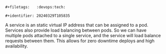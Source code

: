 ```{=org}
#+filetags:   :devops:tech:
```
```{=org}
#+identifier: 20240329T105835
```
A service is an static virtual IP address that can be assigned to a pod. Services also provide load balancing between pods. So we can have multiple pods attached to a single service, and the service will load balance requests between them. This allows for zero downtime deploys and high availability.
